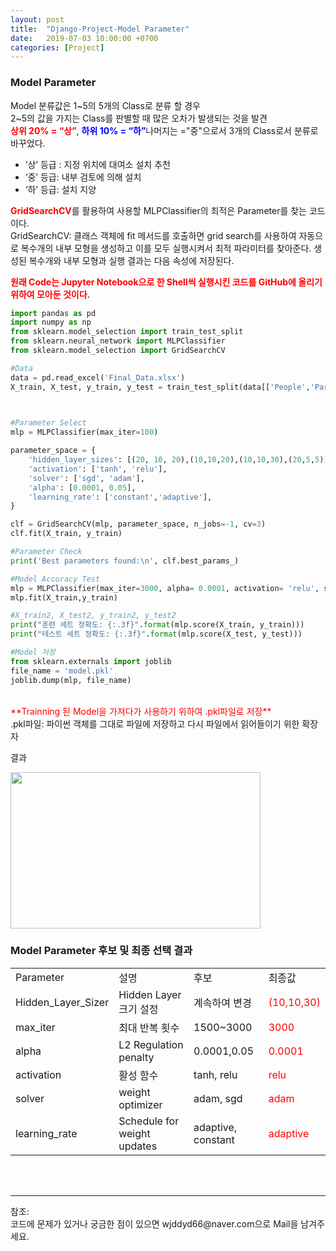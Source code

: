 ```yaml
---
layout: post
title:  "Django-Project-Model Parameter"
date:   2019-07-03 10:00:00 +0700
categories: [Project]
---
```


###  Model Parameter
Model 분류값은 1~5의 5개의 Class로 분류 할 경우  
2~5의 값을 가지는 Class를 판별할 때 많은 오차가 발생되는 것을 발견  
<span style ="color: red">**상위  20%  = “상”**</span>, <span style ="color: blue">**하위  10%  = “하”**</span>나머지는 ="중"으로서 3개의 Class로서 분류로 바꾸었다.  
 - ‘상’   등급  :  지정  위치에  대여소  설치  추천
 - ‘중’   등급:  내부   검토에  의해   설치
 - ‘하’   등급:   설치  지양

<span style ="color: red">**GridSearchCV**</span>를 활용하여 사용할 MLPClassifier의 최적은 Parameter를 찾는 코드이다.  
GridSearchCV: 클래스 객체에 fit 메서드를 호출하면 grid search를 사용하여 자동으로 복수개의 내부 모형을 생성하고 이를 모두 실행시켜서 최적 파라미터를 찾아준다. 생성된 복수개와 내부 모형과 실행 결과는 다음 속성에 저장된다.  

<span style ="color: red">**원래 Code는 Jupyter Notebook으로 한 Shell씩 실행시킨 코드를 GitHub에 올리기 위하여 모아둔 것이다.**</span><br>

```python
import pandas as pd
import numpy as np
from sklearn.model_selection import train_test_split
from sklearn.neural_network import MLPClassifier
from sklearn.model_selection import GridSearchCV 

#Data
data = pd.read_excel('Final_Data.xlsx')
X_train, X_test, y_train, y_test = train_test_split(data[['People','Park','Popular','Road','River','Univ']], data[['Count']], test_size=0.3, random_state=50) 

 

#Parameter Select
mlp = MLPClassifier(max_iter=100)

parameter_space = {
    'hidden_layer_sizes': [(20, 10, 20),(10,10,20),(10,10,30),(20,5,5)],
    'activation': ['tanh', 'relu'],
    'solver': ['sgd', 'adam'],
    'alpha': [0.0001, 0.05],
    'learning_rate': ['constant','adaptive'],
}

clf = GridSearchCV(mlp, parameter_space, n_jobs=-1, cv=3)
clf.fit(X_train, y_train)

#Parameter Check
print('Best parameters found:\n', clf.best_params_)

#Model Accuracy Test
mlp = MLPClassifier(max_iter=3000, alpha= 0.0001, activation= 'relu', solver= 'adam', learning_rate= 'adaptive', hidden_layer_sizes= (10, 10, 30))
mlp.fit(X_train,y_train)

#X_train2, X_test2, y_train2, y_test2
print("훈련 세트 정확도: {:.3f}".format(mlp.score(X_train, y_train)))
print("테스트 세트 정확도: {:.3f}".format(mlp.score(X_test, y_test)))

#Model 저장
from sklearn.externals import joblib
file_name = 'model.pkl' 
joblib.dump(mlp, file_name) 
```
<br>
<span style ="color: red">**Trainning 된 Model을 가져다가 사용하기 위하여 .pkl파일로 저장**</span><br>
.pkl파일: 파이썬 객체를 그대로 파일에 저장하고 다시 파일에서 읽어들이기 위한 확장자

결과  
<div><img src="https://raw.githubusercontent.com/wjddyd66/wjddyd66.github.io/master/static/img/Project/Django24.PNG" height="250" width="400" /></div>

###  Model Parameter 후보 및 최종 선택 결과

<table class="table">
	<tbody>
	<tr>
		<td>Parameter</td><td>설명</td><td>후보</td><td>최종값</td>
	</tr>
	<tr>
		<td>Hidden_Layer_Sizer</td>
		<td>Hidden Layer 크기 설정</td>
		<td>계속하여 변경</td>
		<td><span style ="color: red">(10,10,30)</span></td>
	</tr>
	<tr>
		<td>max_iter</td>
		<td>최대 반복 횟수</td>
		<td>1500~3000</td>
		<td><span style ="color: red">3000</span></td>
	</tr>
	<tr>
		<td>alpha</td>
		<td>L2 Regulation penalty</td>
		<td>0.0001,0.05</td>
		<td><span style ="color: red">0.0001</span></td>
	</tr>
	<tr>
		<td>activation</td>
		<td>활성 함수</td>
		<td>tanh, relu</td>
		<td><span style ="color: red">relu</span></td>
	</tr>
	<tr>
		<td>solver</td>
		<td>weight optimizer</td>
		<td>adam, sgd</td>
		<td><span style ="color: red">adam</span></td>
	</tr>
	<tr>
		<td>learning_rate</td>
		<td>Schedule for weight updates</td>
		<td>adaptive, constant</td>
		<td><span style ="color: red">adaptive</span></td>
	</tr>
</tbody>
</table>
<br>


<br>

<hr>
참조:<https://github.com/wjddyd66/Project/tree/master/Django><br>
코드에 문제가 있거나 궁금한 점이 있으면 wjddyd66@naver.com으로  Mail을 남겨주세요.
